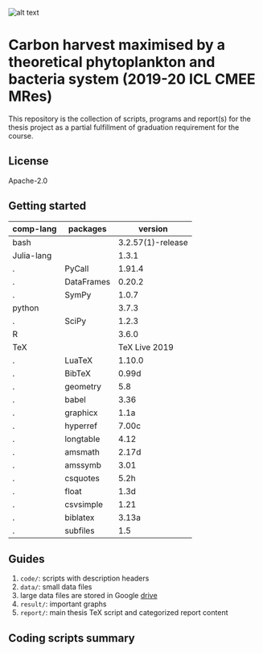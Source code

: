![alt text](http://www.imperial.ac.uk/ImageCropToolT4/imageTool/uploaded-images/Blue-on-white--tojpeg_1495792235526_x1.jpg)

# Carbon harvest maximised by a theoretical phytoplankton and bacteria system (2019-20 ICL CMEE MRes)

This repository is the collection of scripts, programs and report(s) for the thesis project as a partial fulfillment of graduation requirement for the course.

## License

Apache-2.0

##  Getting started

comp-lang | packages | version
--- | --- | ---
bash | | 3.2.57(1)-release
Julia-lang | | 1.3.1
. | PyCall | 1.91.4
. | DataFrames | 0.20.2
. | SymPy | 1.0.7
python | | 3.7.3
. | SciPy | 1.2.3
R | | 3.6.0
TeX | | TeX Live 2019
. | LuaTeX | 1.10.0
. | BibTeX | 0.99d
. | geometry | 5.8
. | babel | 3.36
. | graphicx | 1.1a
. | hyperref | 7.00c
. | longtable | 4.12
. | amsmath | 2.17d
. | amssymb | 3.01
. | csquotes | 5.2h
. | float | 1.3d
. | csvsimple | 1.21
. | biblatex | 3.13a
. | subfiles | 1.5

## Guides

1. `code/`: scripts with description headers
2. `data/`: small data files
3. large data files are stored in Google [drive](https://drive.google.com/drive/folders/1tp2miPXis7bn-km1THC3ZaRHSRXQGCi5?usp=sharing)
4. `result/`: important graphs
5. `report/`: main thesis TeX script and categorized report content

## Coding scripts summary
